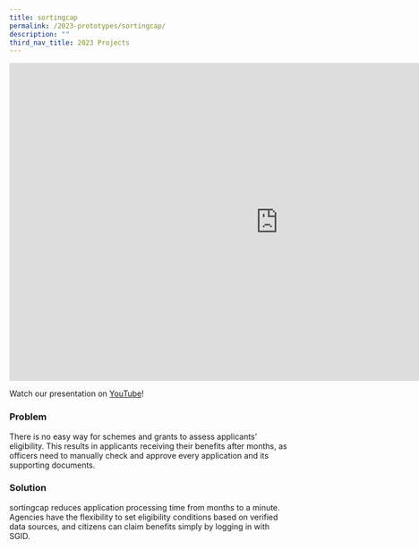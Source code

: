 ```yaml
---
title: sortingcap
permalink: /2023-prototypes/sortingcap/
description: ""
third_nav_title: 2023 Projects
---
```

<iframe allowfullscreen="true" height="569" width="960" frameborder="0" src="https://docs.google.com/presentation/d/e/2PACX-1vSeDRS2v6uH9zdQzxgMNYGf_R1ca2zaRsGO9bYU-bTttfTO72Yvqt0hema12uK3f_xuT7TRA1KOp2GI/embed?start=false&amp;loop=false&amp;delayms=10000"></iframe>

Watch our presentation on [YouTube](https://www.youtube.com/live/mgxE3IPE4WY?feature=share&amp;t=1048)!

### Problem
There is no easy way for schemes and grants to assess applicants’ eligibility. This results in applicants receiving their benefits after months, as officers need to manually check and approve every application and its supporting documents.

### Solution
sortingcap reduces application processing time from months to a minute. Agencies have the flexibility to set eligibility conditions based on verified data sources, and citizens can claim benefits simply by logging in with SGID.